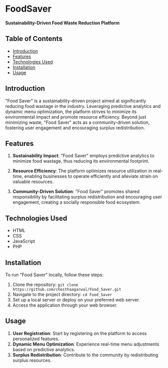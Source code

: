 # FoodSaver

**Sustainability-Driven Food Waste Reduction Platform**

## Table of Contents

- [Introduction](#introduction)
- [Features](#features)
- [Technologies Used](#technologies-used)
- [Installation](#installation)
- [Usage](#usage)

## Introduction

"Food Saver" is a sustainability-driven project aimed at significantly reducing food wastage in the industry. Leveraging predictive analytics and dynamic menu optimization, the platform strives to minimize its environmental impact and promote resource efficiency. Beyond just minimizing waste, "Food Saver" acts as a community-driven solution, fostering user engagement and encouraging surplus redistribution.

## Features

1. **Sustainability Impact**: "Food Saver" employs predictive analytics to minimize food wastage, thus reducing its environmental footprint.

2. **Resource Efficiency**: The platform optimizes resource utilization in real-time, enabling businesses to operate efficiently and alleviate strain on valuable resources.

3. **Community-Driven Solution**: "Food Saver" promotes shared responsibility by facilitating surplus redistribution and encouraging user engagement, creating a socially responsible food ecosystem.

## Technologies Used

- HTML
- CSS
- JavaScript
- PHP

## Installation

To run "Food Saver" locally, follow these steps:

1. Clone the repository: `git clone https://github.com/chesthaagarwal/Food_Saver.git`
2. Navigate to the project directory: `cd Food_Saver`
3. Set up a local server or deploy on your preferred web server.
4. Access the application through your web browser.

## Usage

1. **User Registration**: Start by registering on the platform to access personalized features.
2. **Dynamic Menu Optimization**: Experience real-time menu adjustments based on predictive analytics.
3. **Surplus Redistribution**: Contribute to the community by redistributing surplus resources.

